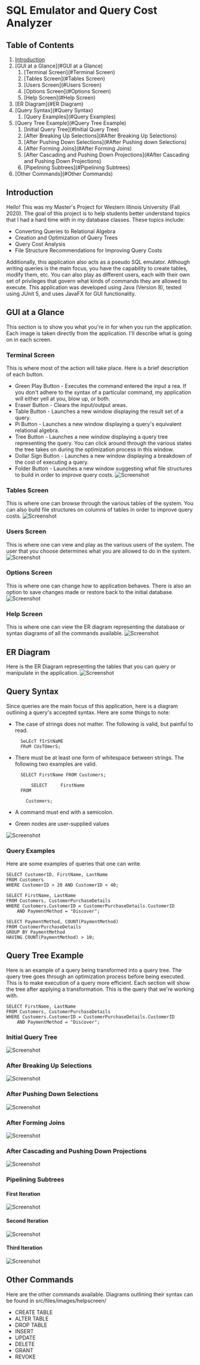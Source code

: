 # SQL Emulator and Query Cost Analyzer
## Table of Contents
1. [Introduction](#Introduction)
2. [GUI at a Glance](#GUI at a Glance)
    1. [Terminal Screen](#Terminal Screen)
    2. [Tables Screen](#Tables Screen)
    3. [Users Screen](#Users Screen)
    4. [Options Screen](#Options Screen)
    5. [Help Screen](#Help Screen)
3. [ER Diagram](#ER Diagram)
4. [Query Syntax](#Query Syntax)
    1. [Query Examples](#Query Examples)
5. [Query Tree Example](#Query Tree Example)
    1. [Initial Query Tree](#Initial Query Tree)
    2. [After Breaking Up Selections](#After Breaking Up Selections)
    3. [After Pushing Down Selections](#After Pushing down Selections)
    4. [After Forming Joins](#After Forming Joins)
    5. [After Cascading and Pushing Down Projections](#After Cascading and Pushing Down Projections)
    6. [Pipelining Subtrees](#Pipelining Subtrees)
6. [Other Commands](#Other Commands)

## Introduction
Hello! This was my Master's Project for Western Illinois University (Fall 2020). The goal of this project is to help
students better understand topics that I had a hard time with in my database classes. These topics include:
* Converting Queries to Relational Algebra
* Creation and Optimization of Query Trees
* Query Cost Analysis
* File Structure Recommendations for Improving Query Costs

Additionally, this application also acts as a pseudo SQL emulator. Although writing queries is the main
focus, you have the capability to create tables, modify them, etc. You can
also play as different users, each with their own set of privileges that govern what kinds of commands
they are allowed to execute. This application was developed using Java (Version 8), tested using JUnit 5, and uses
JavaFX for GUI functionality.
## GUI at a Glance
This section is to show you what you're in for when you run the application. Each image is taken directly from the
application. I'll describe what is going on in each screen.
### Terminal Screen
This is where most of the action will take place. Here is a brief description of each button.
* Green Play Button - Executes the command entered the input a rea. If you don't adhere to the syntax of a 
particular command, my application will either yell at you, blow up, or both.
* Eraser Button - Clears the input/output areas.
* Table Button - Launches a new window displaying the result set of a query.
* Pi Button - Launches a new window displaying a query's equivalent relational algebra.
* Tree Button - Launches a new window displaying a query tree representing the query. You can click around through the
various states the tree takes on during the optimization process in this window.
* Dollar Sign Button - Launches a new window displaying a breakdown of the cost of executing a query.
* Folder Button - Launches a new window suggesting what file structures to build in order to improve query costs.
![Screenshot](src/files/images/readme/TerminalScreen.png)
### Tables Screen
This is where one can browse through the various tables of the system. You can also build file structures on columns
of tables in order to improve query costs.
![Screenshot](src/files/images/readme/TablesScreen.png)
### Users Screen
This is where one can view and play as the various users of the system. The user that you choose determines what
you are allowed to do in the system.
![Screenshot](src/files/images/readme/UsersScreen.png)
### Options Screen
This is where one can change how to application behaves. There is also an option to save changes made or restore
back to the initial database.
![Screenshot](src/files/images/readme/OptionsScreen.png)
### Help Screen
This is where one can view the ER diagram representing the database or syntax diagrams of all the commands available.
![Screenshot](src/files/images/readme/HelpScreen.png)
## ER Diagram
Here is the ER Diagram representing the tables that you can query or manipulate in the application.
![Screenshot](src/files/images/helpscreen/ERDiagram.png)
## Query Syntax
Since queries are the main focus of this application, here is a diagram outlining a query's accepted syntax. Here are
some things to note:
* The case of strings does not matter. The following is valid, but painful to read.

        SeLEcT fIrStNaME
        FRoM CUsTOmerS;
    
* There must be at least one form of whitespace between strings. The following two examples are valid.

        SELECT FirstName FROM Customers;
        
            SELECT     FirstName
        FROM
          
          Customers;
* A command must end with a semicolon.
* Green nodes are user-supplied values

![Screenshot](src/files/images/helpscreen/QueryDiagram.png)
### Query Examples
Here are some examples of queries that one can write.

    SELECT CustomerID, FirstName, LastName
    FROM Customers
    WHERE CustomerID > 20 AND CustomerID < 40; 
    
    SELECT FirstName, LastName
    FROM Customers, CustomerPurchaseDetails
    WHERE Customers.CustomerID = CustomerPurchaseDetails.CustomerID
        AND PaymentMethod = "Discover"; 
    
    SELECT PaymentMethod, COUNT(PaymentMethod)
    FROM CustomerPurchaseDetails
    GROUP BY PaymentMethod
    HAVING COUNT(PaymentMethod) > 10;
## Query Tree Example
Here is an example of a query being transformed into a query tree. The query tree goes through an optimization process
before being executed. This is to make execution of a query more efficient. Each section will show the tree after 
applying a transformation. This is the query that we're working with.

    SELECT FirstName, LastName
    FROM Customers, CustomerPurchaseDetails
    WHERE Customers.CustomerID = CustomerPurchaseDetails.CustomerID
        AND PaymentMethod = "Discover";
    
### Initial Query Tree
![Screenshot](src/files/images/readme/InitialQueryTree.png)
### After Breaking Up Selections
![Screenshot](src/files/images/readme/AfterBreakingUpSelections.png)
### After Pushing Down Selections
![Screenshot](src/files/images/readme/AfterPushingDownSelections.png)
### After Forming Joins
![Screenshot](src/files/images/readme/AfterFormingJoins.png)
### After Cascading and Pushing Down Projections
![Screenshot](src/files/images/readme/AfterCascadingAndPushingDownProjections.png)
### Pipelining Subtrees
#### First Iteration
![Screenshot](src/files/images/readme/AfterPipeliningSubtrees0.png)
#### Second Iteration
![Screenshot](src/files/images/readme/AfterPipeliningSubtrees1.png)
#### Third Iteration
![Screenshot](src/files/images/readme/AfterPipeliningSubtrees2.png)
## Other Commands
Here are the other commands available. Diagrams outlining their syntax can be found in src/files/images/helpscreen/
* CREATE TABLE
* ALTER TABLE
* DROP TABLE
* INSERT
* UPDATE
* DELETE
* GRANT
* REVOKE